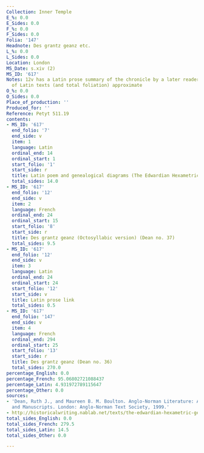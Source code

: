 ```yaml
---
Collection: Inner Temple
E_%: 0.0
E_Sides: 0.0
F_%: 0.0
F_Sides: 0.0
Folia: '147'
Headnote: Des grantz geanz etc.
L_%: 0.0
L_Sides: 0.0
Location: London
MS_Date: s.xiv (2)
MS_ID: '617'
Notes: 12v has a Latin prose summary of the chronicle by a later reader; foliation
  of Latin texts (and total foliation) approximate
O_%: 0.0
O_Sides: 0.0
Place_of_production: ''
Produced_for: ''
Reference: Petyt 511.19
contents:
- MS_ID: '617'
  end_folio: '7'
  end_side: v
  item: 1
  language: Latin
  ordinal_end: 14
  ordinal_start: 1
  start_folio: '1'
  start_side: r
  title: Latin poem and genealogical diagrams (The Edwardian Hexametric Genealogy)
  total_sides: 14.0
- MS_ID: '617'
  end_folio: '12'
  end_side: v
  item: 2
  language: French
  ordinal_end: 24
  ordinal_start: 15
  start_folio: '8'
  start_side: r
  title: Des grantz geanz (Octosyllabic version) (Dean no. 37)
  total_sides: 9.5
- MS_ID: '617'
  end_folio: '12'
  end_side: v
  item: 3
  language: Latin
  ordinal_end: 24
  ordinal_start: 24
  start_folio: '12'
  start_side: v
  title: Latin prose link
  total_sides: 0.5
- MS_ID: '617'
  end_folio: '147'
  end_side: v
  item: 4
  language: French
  ordinal_end: 294
  ordinal_start: 25
  start_folio: '13'
  start_side: r
  title: Des grantz geanz (Dean no. 36)
  total_sides: 270.0
percentage_English: 0.0
percentage_French: 95.06802721088437
percentage_Latin: 4.931972789115647
percentage_Other: 0.0
sources:
- 'Dean, Ruth J., and Maureen B. M. Boulton. Anglo-Norman Literature: A Guide to Texts
  and Manuscripts. London: Anglo-Norman Text Society, 1999.'
- http://historicalwriting.nablab.net/texts/the-edwardian-hexametric-genealogy/
total_sides_English: 0.0
total_sides_French: 279.5
total_sides_Latin: 14.5
total_sides_Other: 0.0

---
```


